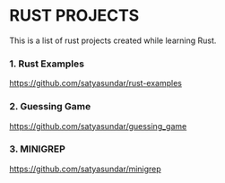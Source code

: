 # RUST PROJECTS

This is a list of rust projects created while learning Rust.

### 1. Rust Examples
https://github.com/satyasundar/rust-examples

### 2. Guessing Game
https://github.com/satyasundar/guessing_game

### 3. MINIGREP
https://github.com/satyasundar/minigrep

